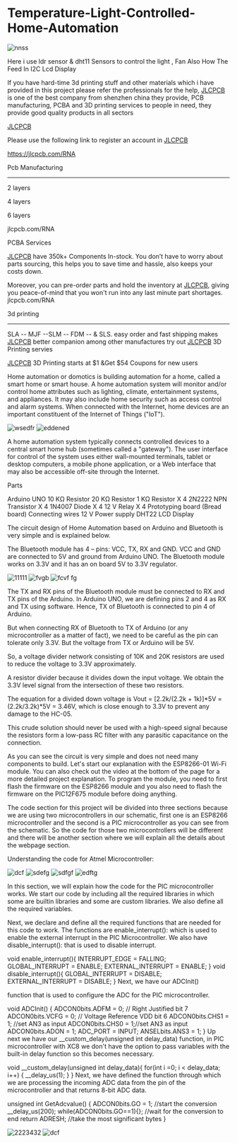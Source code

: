 # Temperature-Light-Controlled-Home-Automation

![nnss](https://user-images.githubusercontent.com/118633170/202870366-ffd9c678-3a19-4f70-a45f-fe82bcc3f75b.png)


Here i use ldr sensor & dht11 Sensors to control the light , Fan Also How The Feed In I2C Lcd Display

If you have hard-time 3d printing stuff and other materials which i have provided in this project please refer the professionals for the help, [JLCPCB](https://jlcpcb.com/RNA) is one of the best company from shenzhen china they provide, PCB manufacturing, PCBA and 3D printing services to people in need, they provide good quality products in all sectors

[JLCPCB](https://jlcpcb.com/RNA)


Please use the following link to register an account in [JLCPCB](https://jlcpcb.com/RNA)

https://jlcpcb.com/RNA


Pcb Manufacturing

----------

2 layers

4 layers

6 layers

jlcpcb.com/RNA



PCBA Services

[JLCPCB](https://jlcpcb.com/RNA) have 350k+ Components In-stock. You don’t have to worry about parts sourcing, this helps you to save time and hassle, also keeps your costs down.

Moreover, you can pre-order parts and hold the inventory at [JLCPCB](https://jlcpcb.com/RNA), giving you peace-of-mind that you won't run into any last minute part shortages. jlcpcb.com/RNA



3d printing

-------------------

SLA -- MJF --SLM -- FDM -- & SLS. easy order and fast shipping makes [JLCPCB](https://jlcpcb.com/RNA) better companion among other manufactures try out [JLCPCB](https://jlcpcb.com/RNA) 3D Printing servies

[JLCPCB](https://jlcpcb.com/RNA) 3D Printing starts at $1 &Get $54 Coupons for new users

Home automation or domotics is building automation for a home, called a smart home or smart house. A home automation system will monitor and/or control home attributes such as lighting, climate, entertainment systems, and appliances. It may also include home security such as access control and alarm systems. When connected with the Internet, home devices are an important constituent of the Internet of Things ("IoT").

![wsedfr](https://user-images.githubusercontent.com/118633170/202870296-d557107b-f7fb-46a0-b4b3-1ad1c73eb86f.png)
![eddened](https://user-images.githubusercontent.com/118633170/202870297-d692daca-604b-4ba0-a940-95b8dd7ca54d.png)


A home automation system typically connects controlled devices to a central smart home hub (sometimes called a "gateway"). The user interface for control of the system uses either wall-mounted terminals, tablet or desktop computers, a mobile phone application, or a Web interface that may also be accessible off-site through the Internet.
 
Parts

Arduino UNO
10 KΩ Resistor
20 KΩ Resistor
1 KΩ Resistor X 4
2N2222 NPN Transistor X 4
1N4007 Diode X 4
12 V Relay X 4
Prototyping board (Bread board)
Connecting wires
12 V Power supply
DHT22
LCD Display

The circuit design of Home Automation based on Arduino and Bluetooth is very simple and is explained below.

The Bluetooth module has 4 – pins: VCC, TX, RX and GND. VCC and GND are connected to 5V and ground from Arduino UNO. The Bluetooth module works on 3.3V and it has an on board 5V to 3.3V regulator.


![11111](https://user-images.githubusercontent.com/118633170/202870201-bb2604d5-0dcc-4862-b2ab-bcbc54a153cb.png)
![fvgb](https://user-images.githubusercontent.com/118633170/202870207-fab70ff9-8c37-433b-a846-2af746f278da.png)
![fcvf fg](https://user-images.githubusercontent.com/118633170/202870216-2f84413c-e26c-4eba-afb2-ef09eeae5c9a.png)

The TX and RX pins of the Bluetooth module must be connected to RX and TX pins of the Arduino. In Arduino UNO, we are defining pins 2 and 4 as RX and TX using software. Hence, TX of Bluetooth is connected to pin 4 of Arduino.

But when connecting RX of Bluetooth to TX of Arduino (or any microcontroller as a matter of fact), we need to be careful as the pin can tolerate only 3.3V. But the voltage from TX or Arduino will be 5V.

So, a voltage divider network consisting of 10K and 20K resistors are used to reduce the voltage to 3.3V approximately.

A resistor divider because it divides down the input voltage. We obtain the 3.3V level signal from the intersection of these two resistors.

The equation for a divided down voltage is Vout = [2.2k/(2.2k + 1k)]*5V = (2.2k/3.2k)*5V = 3.46V, which is close enough to 3.3V to prevent any damage to the HC-05.

This crude solution should never be used with a high-speed signal because the resistors form a low-pass RC filter with any parasitic capacitance on the connection.

As you can see the circuit is very simple and does not need many components to build. Let's start our explanation with the ESP8266-01 Wi-Fi module. You can also check out the video at the bottom of the page for a more detailed project explanation. To program the module, you need to first flash the firmware on the ESP8266 module and you also need to flash the firmware on the PIC12F675 module before doing anything.

The code section for this project will be divided into three sections because we are using two microcontrollers in our schematic, first one is an ESP8266 microcontroller and the second is a PIC microcontroller as you can see from the schematic. So the code for those two microcontrollers will be different and there will be another section where we will explain all the details about the webpage section.

Understanding the code for Atmel Microcontroller:

![dcf](https://user-images.githubusercontent.com/118633170/202870111-a805db75-ac1e-4a5e-b0db-fffcb4025a3f.png)
![sdefg](https://user-images.githubusercontent.com/118633170/202870122-db411da5-ac76-4e68-b5bc-b4b71207986e.png)
![sdfgf](https://user-images.githubusercontent.com/118633170/202870128-d98c5be2-8344-44a4-971d-1cebc14571a8.png)
![edftg](https://user-images.githubusercontent.com/118633170/202870133-38765d46-e68f-41be-b1d6-227cc6762d0e.png)


In this section, we will explain how the code for the PIC microcontroller works. We start our code by including all the required libraries in which some are builtin libraries and some are custom libraries. We also define all the required variables.

Next, we declare and define all the required functions that are needed for this code to work. The functions are enable_interrupt(): which is used to enable the external interrupt in the PIC Microcontroller. We also have disable_interrupt(): that is used to disable interrupt.

void enable_interrupt(){
    INTERRUPT_EDGE = FALLING;
    GLOBAL_INTERRUPT = ENABLE;
    EXTERNAL_INTERRUPT = ENABLE;
}
void disable_interrupt(){
    GLOBAL_INTERRUPT = DISABLE;
    EXTERNAL_INTERRUPT = DISABLE;
}
Next, we have our ADCInit() 

function that is used to configure the ADC for the PIC microcontroller.

void ADCInit()
{
   ADCON0bits.ADFM = 0; // Right Justified bit 7
   ADCON0bits.VCFG = 0; // Voltage Reference VDD bit 6
   ADCON0bits.CHS1 = 1; //set AN3 as input
   ADCON0bits.CHS0 = 1;//set AN3 as input
   ADCON0bits.ADON = 1;
   ADC_PORT = INPUT;
   ANSELbits.ANS3 = 1;
}
Up next we have our __custom_delay(unsigned int delay_data) function, in PIC microcontroller with XC8 we don't have the option to pass variables with the built-in delay function so this becomes necessary.

void __custom_delay(unsigned int delay_data){
    for(int i =0; i < delay_data; i++)
    {
        __delay_us(1);
    }
}
Next, we have defined the function through which we are processing the incoming ADC data from the pin of the microcontroller and that returns 8-bit ADC data.

unsigned int GetAdcvalue()
{
    ADCON0bits.GO = 1; //start the conversion
    __delay_us(200);
    while(ADCON0bits.GO==1){}; //wait for the conversion to end
    return ADRESH; //take the most significant bytes
}

![2223432](https://user-images.githubusercontent.com/118633170/202870041-6db7e95a-4d68-499b-aff5-aa8c05034b4f.png)
![dcf](https://user-images.githubusercontent.com/118633170/202870046-e6c06cd0-37fc-45b0-9ac5-adb69d8a41aa.png)
